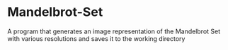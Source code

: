 # Mandelbrot-Set
A program that generates an image representation of the Mandelbrot Set with various resolutions and saves it to the working directory
